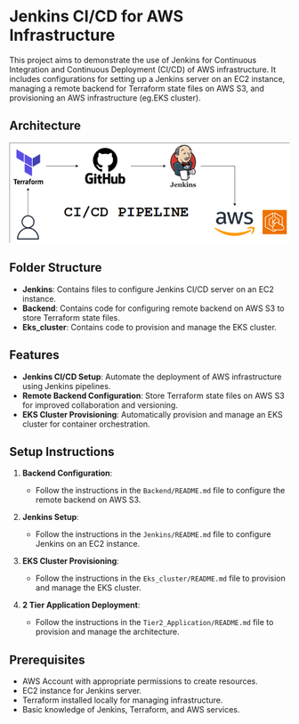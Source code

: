# Jenkins CI/CD for AWS Infrastructure

This project aims to demonstrate the use of Jenkins for Continuous Integration and Continuous Deployment (CI/CD) of AWS infrastructure. It includes configurations for setting up a Jenkins server on an EC2 instance, managing a remote backend for Terraform state files on AWS S3, and provisioning an AWS infrastructure (eg.EKS cluster).

## Architecture 
![](architecture.png)

## Folder Structure

- **Jenkins**: Contains files to configure Jenkins CI/CD server on an EC2 instance.
- **Backend**: Contains code for configuring remote backend on AWS S3 to store Terraform state files.
- **Eks_cluster**: Contains code to provision and manage the EKS cluster.

## Features

- **Jenkins CI/CD Setup**: Automate the deployment of AWS infrastructure using Jenkins pipelines.
- **Remote Backend Configuration**: Store Terraform state files on AWS S3 for improved collaboration and versioning.
- **EKS Cluster Provisioning**: Automatically provision and manage an EKS cluster for container orchestration.

## Setup Instructions

1. **Backend Configuration**:
   - Follow the instructions in the `Backend/README.md` file to configure the remote backend on AWS S3.

2. **Jenkins Setup**:
   - Follow the instructions in the `Jenkins/README.md` file to configure Jenkins on an EC2 instance.

3. **EKS Cluster Provisioning**:
   - Follow the instructions in the `Eks_cluster/README.md` file to provision and manage the EKS cluster.
  
4. **2 Tier Application Deployment**:
   - Follow the instructions in the `Tier2_Application/README.md` file to provision and manage the architecture.

## Prerequisites

- AWS Account with appropriate permissions to create resources.
- EC2 instance for Jenkins server.
- Terraform installed locally for managing infrastructure.
- Basic knowledge of Jenkins, Terraform, and AWS services.
